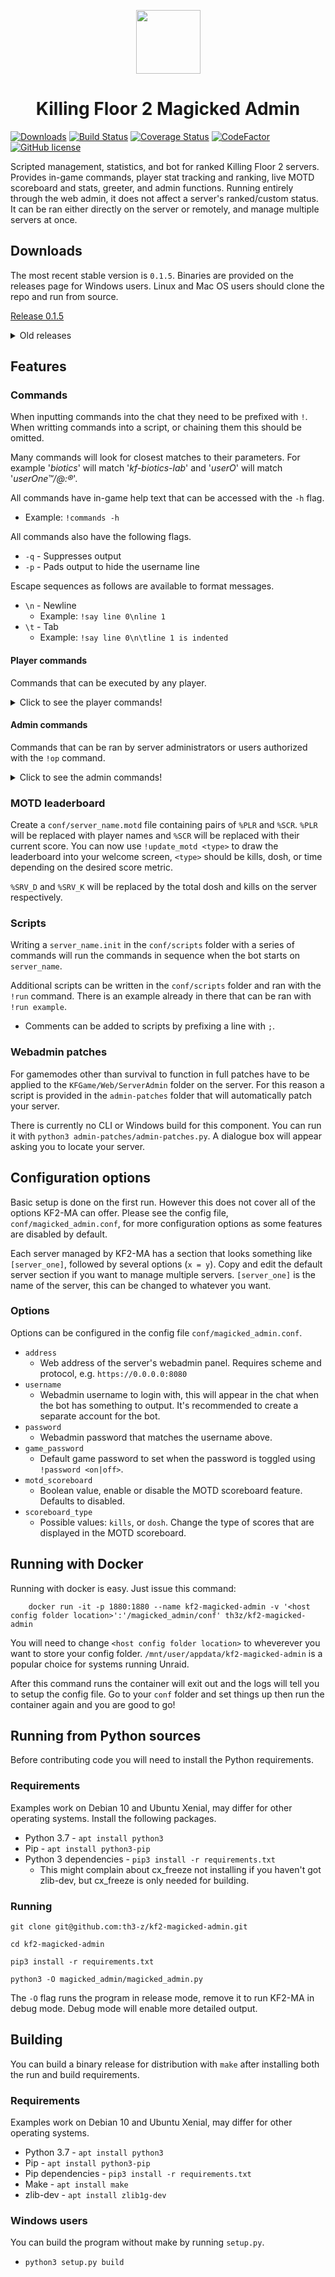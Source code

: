 <p align="center">
    <img width=103 height=102 src="https://files.th3-z.xyz/standing/kf2ma.png"/>
</p>

<h1 align="center">Killing Floor 2 Magicked Admin</h1>

[![Downloads](https://img.shields.io/github/downloads/th3-z/kf2-magicked-admin/total.svg)](https://img.shields.io/github/downloads/th3-z/kf2-magicked-admin/total.svg) [![Build Status](https://travis-ci.com/th3-z/kf2-magicked-admin.svg?branch=master)](https://travis-ci.com/th3-z/kf2-magicked-admin) [![Coverage Status](https://coveralls.io/repos/github/th3-z/kf2-magicked-admin/badge.svg?branch=master)](https://coveralls.io/github/th3-z/kf2-magicked-admin?branch=master) [![CodeFactor](https://www.codefactor.io/repository/github/th3-z/kf2-magicked-admin/badge/master)](https://www.codefactor.io/repository/github/th3-z/kf2-magicked-admin/overview/master) [![GitHub license](https://img.shields.io/github/license/th3-z/kf2-magicked-admin)](https://github.com/th3-z/kf2-magicked-admin/blob/master/LICENSE)

Scripted management, statistics, and bot for ranked Killing Floor 2 servers. Provides in-game commands, player stat tracking and ranking, live MOTD scoreboard and stats, greeter, and admin functions. Running entirely through the web admin, it does not affect a server's ranked/custom status. It can be ran either directly on the server or remotely, and manage multiple servers at once.

Downloads
---------

The most recent stable version is `0.1.5`. Binaries are provided on the releases page for Windows users. Linux and Mac OS users should clone the repo and run from source.

[Release 0.1.5](https://github.com/th3-z/kf-magicked-admin/releases/tag/0.1.5)

<details>
<summary>Old releases</summary>

* [Release 0.1.4](https://github.com/th3-z/kf-magicked-admin/releases/tag/0.1.4)
* [Release 0.1.3](https://github.com/th3-z/kf-magicked-admin/releases/tag/0.1.3)
* [Release 0.1.2](https://github.com/th3-z/kf-magicked-admin/releases/tag/0.1.2)
* [Release 0.0.7](https://github.com/th3-z/kf-magicked-admin/releases/tag/0.0.7) </details>

Features
--------

### Commands

When inputting commands into the chat they need to be prefixed with `!`. When writting commands into a script, or chaining them this should be omitted.

Many commands will look for closest matches to their parameters. For example '_biotics_' will match '_kf-biotics-lab_' and '_userO_' will match '_userOne™/@:®_'.

All commands have in-game help text that can be accessed with the `-h` flag.

* Example: `!commands -h`

All commands also have the following flags.

* `-q` - Suppresses output
* `-p` - Pads output to hide the username line

Escape sequences as follows are available to format messages.

* `\n` - Newline
    - Example: `!say line 0\nline 1`
* `\t` - Tab
    - Example: `!say line 0\n\tline 1 is indented`

#### Player commands

Commands that can be executed by any player.

<details>
<summary>Click to see the player commands!</summary>

* `!commands` - Shows a list of all commands available to players
* `!stats <user>` - Shows general statistics about a user
    - Example: `!stats` Shows stats about yourself
    - Example: `!stats the_z` Shows stats about the_z
* `!kills <user>` - Shows kill statistics about a user
    - Example: `!kills` Shows kill stats about yourself
    - Example: `!kills the_z` Shows kill stats about the_z
* `!dosh <user>` - Shows dosh statistics about a user
    - Example: `!dosh` Shows dosh stats about yourself
    - Example: `!dosh the_z` Shows dosh stats about the_z
* `!time <user>` - Shows time statistics about a user
    - Example: `!dosh` Shows time stats about yourself
    - Example: `!dosh the_z` Shows time stats about the_z
* `!map` - Shows statistics about the current map
* `!record_wave` - Shows the highest wave achieved on the current map
* `!top_kills` - Shows the global kills leaderboard
* `!top_dosh` - Shows the global dosh leaderboard
* `!top_time` - Shows the global play time leaderboard
* `!top_wave_kills` - Shows information about who killed the most ZEDs in the current wave. Generally for use with `start_trc`
    - Example: `!start_trc -- top_wave_kills`
* `!top_wave_dosh` - Shwows information about who earned the most dosh in the current wave. Generally for use with `!start_trc`
    - Example: `!start_trc -- top_wave_dosh`
* `!server_kills` - Shows total kills on the server
* `!server_dosh` - Shows total dosh earned on the server
* `!scoreboard` - Shows the complete player scoreboard, useful on servers with >6 max players
    - Alias: `!sb` Does the same
* `!game` - Shows information about the current game
* `!maps [--all]` - Shows the current map cycle
    - Option `-a`: Show all available maps
* `!player_count` - Shows the player count and max players </details>

#### Admin commands

Commands that can be ran by server administrators or users authorized with the `!op` command.

<details>
<summary>Click to see the admin commands!</summary>

* `!op <user>` - Gives a user administrative rights
    - Example: `!op the_z`
* `!deop <user>` - Revokes a user's administrative rights
    - Example: `!deop the_z`
* `!say <message>` - Echoes a message into chat
    - Example: `!say The quick brown fox jumps over the lazy dog`
    - Example: `!start_trc -- say The trader is open`
* `!players` - Shows detailed information about players on the server
* `!kick <user>` - Kicks `<user>` from the match
    - Example: `!kick the_z`
* `!ban <user>` - Bans `<user>` from the server
    - Example: `!ban the_z`
    - Warnng: The web admin currently has a bug that causes bans to persist after they are deleted, thus there is no unban command
* `!length <length>` - Change the length to `<length>` next game
    - Example: `!length short`
* `!difficulty <difficulty>` - Change the difficulty to `<difficulty>` next game
    - Example: `!difficulty hell`
* `!game_mode <game_mode>` - Immediately change the game mode to `<game_mode>`
    - Example: `!game_mode endless` Changes the game mode to Endless
* `!load_map <map>` - Immediately change the map to `<map>`
    - Example: `!load_map biotics` Changes the map to Biotics Lab
* `!restart` - Immediately restart the current game
* `!password [--set] <on|off>`
    - Example: `!password on` Enables the game password defined in the config
    - Example: `!password off` Disables the game password
    - Example: `!password --set somePass` Sets a specific password
* `!start_jc -- <command>` - Start a command that runs every time a player joins
    - Example: `!start_jc -- say Welcome %PLR` - Greets a player on join
    - Available tokens: `%PLR` - username, `%KLL` - total kills, `%DSH` - total dosh; `%PLR` - username, `%BCK` - "back" if sessions > 1, `%DRK` - dosh rank, `%KRK` - kill rank, `%TME` - play time, `%TRK` - play time rank, `%SES` - sessions
* `!stop_jc` - Stops all join commands
* `!start_wc [-w <wave>] -- <command>` - Start a command that runs on wave `<wave>`
    - `-w` Wave to run the command on, can be omitted to have the command run every wave
    - `-w` Can be negative to count backwards from the boss wave
    - Example: `!start_wc -1 -- say Welcome to the boss wave`
* `!stop_wc` - Stops all wave commands
* `!start_tc [-r, -t <seconds>] -- <command>` - Start a command that runs after `<seconds>` seconds
    - Option `-r`: Add to have the command run repeatedly
    - Option `-t`: Required, the number of seconds before the command runs
    - Example: `!start_tc -rt 600 -- say Join our Steam group!\n
http://steam.group/`
* `!stop_tc` - Stops all timed commands
* `!start_trc [-w <wave>] -- <command>` - Start a commands that runs when the trader opens
    - `-w` Wave to run the command on, can be omitted to have the command run every wave
    - `-w` Can be negative to count backwards from the boss wave
    - Example: `!start_trc -- top_wave_dosh` - Shows who earned the most dosh every wave when the trader opens
* `!stop_trc` - Stop all commands that run on trader open
* `!silent` - Toggles suppression of all chat output, commands still have effect, but the response will not be visible to players
* `!run <script_name>` - Executes a script from the `conf/scripts` folder, more information in the scripts section
    - Example: `!run example`
* `!marquee <marquee_name>` - Runs a marquee in the chat from the `conf/marquee` folder, _experimental_
    - Example: `!marquee example`
* `!update_motd <type>` - Refreshes the welcome screen leaderboard, type is one of: kills, dosh, or time
    - Example: `!start_tc 300 -- update_motd kills`
* `!reload_motd` - Reloads the server's `*.motd` file from `conf`
* `!enforce_dosh <amount>` - Kicks all players that have more dosh than the specified `amount`
    - Example: `!start_tc 600 -- enforce_dosh 60000` </details>

### MOTD leaderboard

Create a `conf/server_name.motd` file containing pairs of `%PLR` and `%SCR`. `%PLR` will be replaced with player names and `%SCR` will be replaced with their current score. You can now use `!update_motd <type>` to draw the leaderboard into your welcome screen, `<type>` should be kills, dosh, or time depending on the desired score metric.

`%SRV_D` and `%SRV_K` will be replaced by the total dosh and kills on the server respectively.

### Scripts

Writing a `server_name.init` in the `conf/scripts` folder with a series of commands will run the commands in sequence when the bot starts on `server_name`.

Additional scripts can be written in the `conf/scripts` folder and ran with the `!run` command. There is an example already in there that can be ran with `!run example`.

* Comments can be added to scripts by prefixing a line with `;`.

### Webadmin patches

For gamemodes other than survival to function in full patches have to be applied to the `KFGame/Web/ServerAdmin` folder on the server. For this reason a script is provided in the `admin-patches` folder that will automatically patch your server.

There is currently no CLI or Windows build for this component. You can run it with `python3 admin-patches/admin-patches.py`. A dialogue box will appear asking you to locate your server.


Configuration options
---------------------

Basic setup is done on the first run. However this does not cover all of the options KF2-MA can offer. Please see the config file, `conf/magicked_admin.conf`, for more configuration options as some features are disabled by default.

Each server managed by KF2-MA has a section that looks something like `[server_one]`, followed by several options (`x = y`). Copy and edit the default server section if you want to manage multiple servers. `[server_one]` is the name of the server, this can be changed to whatever you want.

### Options

Options can be configured in the config file `conf/magicked_admin.conf`.

* `address`
    - Web address of the server's webadmin panel. Requires scheme and protocol, e.g. `https://0.0.0.0:8080`
* `username`
    - Webadmin username to login with, this will appear in the chat when the bot has something to output. It's recommended to create a separate account for the bot.
* `password`
    - Webadmin password that matches the username above.
* `game_password`
    - Default game password to set when the password is toggled using `!password <on|off>`.
* `motd_scoreboard`
    - Boolean value, enable or disable the MOTD scoreboard feature. Defaults to disabled.
* `scoreboard_type`
    - Possible values: `kills`, or `dosh`. Change the type of scores that are displayed in the MOTD scoreboard.

Running with Docker
---------------------------

Running with docker is easy. Just issue this command:
```
    docker run -it -p 1880:1880 --name kf2-magicked-admin -v '<host config folder location>':'/magicked_admin/conf' th3z/kf2-magicked-admin
```
You will need to change `<host config folder location>` to wheverever you want to store your config folder. `/mnt/user/appdata/kf2-magicked-admin` is a popular choice for systems running Unraid.

After this command runs the container will exit out and the logs will tell you to setup the config file. Go to your `conf` folder and set things up then run the container again and you are good to go!

Running from Python sources
---------------------------

Before contributing code you will need to install the Python requirements.

### Requirements
Examples work on Debian 10 and Ubuntu Xenial, may differ for other operating systems. Install the following packages.

* Python 3.7 - `apt install python3`
* Pip - `apt install python3-pip`
* Python 3 dependencies - `pip3 install -r requirements.txt`
    - This might complain about cx_freeze not installing if you haven't got zlib-dev, but cx_freeze is only needed for building.

### Running
`git clone git@github.com:th3-z/kf2-magicked-admin.git`

`cd kf2-magicked-admin`

`pip3 install -r requirements.txt`

`python3 -O magicked_admin/magicked_admin.py`

The `-O` flag runs the program in release mode, remove it to run KF2-MA in debug mode. Debug mode will enable more detailed output.

Building
--------

You can build a binary release for distribution with `make` after installing both the run and build requirements.

### Requirements
Examples work on Debian 10 and Ubuntu Xenial, may differ for other operating systems.

* Python 3.7 - `apt install python3`
* Pip - `apt install python3-pip`
* Pip dependencies - `pip3 install -r requirements.txt`
* Make - `apt install make`
* zlib-dev - `apt install zlib1g-dev`

### Windows users
You can build the program without make by running `setup.py`.

* `python3 setup.py build`

